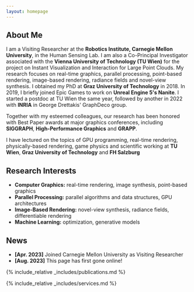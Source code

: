 ```yaml
---
layout: homepage
---
```


## About Me

I am a Visiting Researcher at the **Robotics Institute, Carnegie Mellon University**, in the Human Sensing Lab. I am also a Co-Principal Investigator associated with the **Vienna University of Technology (TU Wien)** for the project on Instant Visualization and Interaction for Large Point Clouds. My research focuses on real-time graphics, parallel processing, point-based rendering, image-based rendering, radiance fields and novel-view synthesis. I obtained my PhD at **Graz University of Technology** in 2018. In 2019, I briefly joined Epic Games to work on **Unreal Engine 5's Nanite**. I started a postdoc at TU Wien the same year, followed by another in 2022 with **INRIA** in George Drettakis' GraphDeco group. 

Together with my esteemed colleagues, our research has been honored with Best Paper awards at major graphics conferences, including **SIGGRAPH**, **High-Performance Graphics** and **GRAPP**.

I have lectured on the topics of GPU programming, real-time rendering, physically-based rendering, game physics and scientific working at **TU Wien**, **Graz University of Technology** and **FH Salzburg**

## Research Interests

- **Computer Graphics:** real-time rendering, image synthesis, point-based graphics
- **Parallel Processing:** parallel algorithms and data structures, GPU architectures
- **Image-Based Rendering:** novel-view synthesis, radiance fields, differentiable rendering 
- **Machine Learning:** optimization, generative models

## News

- **[Apr. 2023]** Joined Carnegie Mellon University as Visiting Researcher
- **[Aug. 2023]** This page has first gone online!

{% include_relative _includes/publications.md %}

{% include_relative _includes/services.md %}

